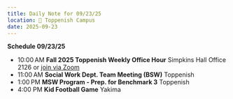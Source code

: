 ```yaml
---
title: Daily Note for 09/23/25
location: 🏫 Toppenish Campus
date: 2025-09-23
---
```

**Schedule 09/23/25**
- 10:00 AM **Fall 2025 Toppenish Weekly Office Hour** Simpkins Hall Office 2126 or [join via Zoom]( https://heritage.zoom.us/my/dr.jacob)
- 11:00 AM **Social Work Dept. Team Meeting (BSW)** Toppenish
- 1:00 PM **MSW Program - Prep. for Benchmark 3** Toppenish
- 4:00 PM **Kid Football Game** Yakima
